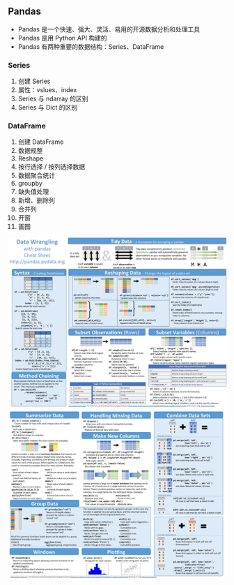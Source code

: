 ## Pandas

- Pandas 是一个快速、强大、灵活、易用的开源数据分析和处理工具
- Pandas 是用 Python API 构建的
- Pandas 有两种重要的数据结构：Series、DataFrame

### Series
1. 创建 Series
2. 属性：vslues、index
3. Series 与 ndarray 的区别
4. Series 与 Dict 的区别


### DataFrame
1. 创建 DataFrame
2. 数据规整
3. Reshape
4. 按行选择 / 按列选择数据
6. 数据聚合统计
7. groupby
8. 缺失值处理
9. 新增、删除列
10. 合并列
11. 开窗
12. 画图


![alt text](https://github.com/jason-wang1/PythonCookBook/raw/master/docs/pandas_2-1.jpeg)
![alt text](https://github.com/jason-wang1/PythonCookBook/raw/master/docs/pandas_2-2.jpeg)